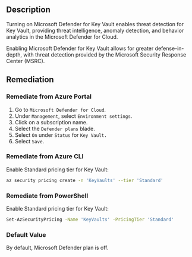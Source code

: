 ## Description

Turning on Microsoft Defender for Key Vault enables threat detection for Key Vault, providing threat intelligence, anomaly detection, and behavior analytics in the Microsoft Defender for Cloud.

Enabling Microsoft Defender for Key Vault allows for greater defense-in-depth, with threat detection provided by the Microsoft Security Response Center (MSRC).

## Remediation

### Remediate from Azure Portal

1. Go to `Microsoft Defender for Cloud`.
2. Under `Management`, select `Environment settings`.
3. Click on a subscription name.
4. Select the `Defender plans` blade.
5. Select `On` under `Status` for `Key Vault.`
6. Select `Save`.

### Remediate from Azure CLI

Enable Standard pricing tier for Key Vault:

```bash
az security pricing create -n 'KeyVaults' --tier 'Standard'
```

### Remediate from PowerShell

Enable Standard pricing tier for Key Vault:

```bash
Set-AzSecurityPricing -Name 'KeyVaults' -PricingTier 'Standard'
```

### Default Value

By default, Microsoft Defender plan is off.
